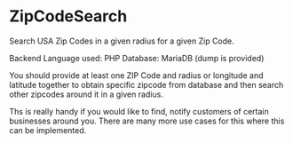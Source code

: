 # ZipCodeSearch
Search USA Zip Codes in a given radius for a given Zip Code.

Backend Language used: PHP
Database: MariaDB (dump is provided)

You should provide at least one ZIP Code and radius or longitude and latitude together to obtain specific zipcode from database and then search other zipcodes around it in a given radius.

Ths is really handy if you would like to find, notify customers of certain businesses around you. There are many more use cases for this where this can be implemented. 
